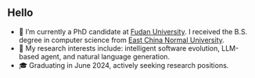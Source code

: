 ## Hello 
<!-- <img src="https://raw.githubusercontent.com/MartinHeinz/MartinHeinz/master/wave.gif" width="10px"> -->

- 🌱 I’m currently a PhD candidate at [Fudan University](https://www.fudan.edu.cn/). I received the B.S. degree in computer science from [East China Normal University](https://www.ecnu.edu.cn/).
- 📖 My research interests include: intelligent software evolution, LLM-based agent, and natural language generation.
- 🎓 Graduating in June 2024, actively seeking research positions.

<!-- ### ✍ Blog & Writing

Apart from coding, I also maintain a blog - you can find my articles on my website at martinheinz.dev as well as on Medium and DEV.to. -->

<!--
**itaowei/itaowei** is a ✨ _special_ ✨ repository because its `README.md` (this file) appears on your GitHub profile.

Here are some ideas to get you started:

- 🔭 I’m currently working on ...
-  I’m currently learning ...
- 👯 I’m looking to collaborate on ...
- 🤔 I’m looking for help with ...
- 💬 Ask me about ...
- 📫 How to reach me: ...
- 😄 Pronouns: ...
- ⚡ Fun fact: ...

![GitHub stats](https://github-readme-stats.vercel.app/api?username=itaowei&show_icons=true&theme=default)
-->



